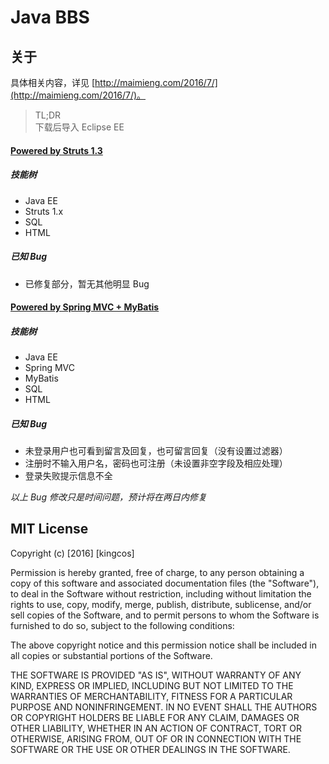 # Java BBS

## 关于

具体相关内容，详见 [http://maimieng.com/2016/7/](http://maimieng.com/2016/7/)。

> TL;DR
> <br>
> 下载后导入 Eclipse EE

#### [Powered by Struts 1.3](./BBS_by_mm)

##### 技能树

- Java EE
- Struts 1.x
- SQL
- HTML

##### 已知 Bug

- 已修复部分，暂无其他明显 Bug

#### [Powered by Spring MVC + MyBatis](./BBS_with_SpringMVC_MyBatis)

##### 技能树

- Java EE
- Spring MVC
- MyBatis
- SQL
- HTML

##### 已知 Bug

- 未登录用户也可看到留言及回复，也可留言回复（没有设置过滤器）
- 注册时不输入用户名，密码也可注册（未设置非空字段及相应处理）
- 登录失败提示信息不全

*以上 Bug 修改只是时间问题，预计将在两日内修复*

## MIT License

Copyright (c) [2016] [kingcos]

Permission is hereby granted, free of charge, to any person obtaining a copy
of this software and associated documentation files (the "Software"), to deal
in the Software without restriction, including without limitation the rights
to use, copy, modify, merge, publish, distribute, sublicense, and/or sell
copies of the Software, and to permit persons to whom the Software is
furnished to do so, subject to the following conditions:

The above copyright notice and this permission notice shall be included in all
copies or substantial portions of the Software.

THE SOFTWARE IS PROVIDED "AS IS", WITHOUT WARRANTY OF ANY KIND, EXPRESS OR
IMPLIED, INCLUDING BUT NOT LIMITED TO THE WARRANTIES OF MERCHANTABILITY,
FITNESS FOR A PARTICULAR PURPOSE AND NONINFRINGEMENT. IN NO EVENT SHALL THE
AUTHORS OR COPYRIGHT HOLDERS BE LIABLE FOR ANY CLAIM, DAMAGES OR OTHER
LIABILITY, WHETHER IN AN ACTION OF CONTRACT, TORT OR OTHERWISE, ARISING FROM,
OUT OF OR IN CONNECTION WITH THE SOFTWARE OR THE USE OR OTHER DEALINGS IN THE
SOFTWARE.
